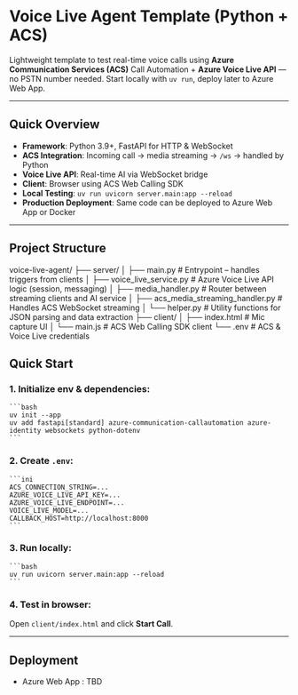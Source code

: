# Voice Live Agent Template (Python + ACS)

Lightweight template to test real-time voice calls using **Azure Communication Services (ACS)** Call Automation + **Azure Voice Live API** — no PSTN number needed. Start locally with `uv run`, deploy later to Azure Web App.

---

## Quick Overview

- **Framework**: Python 3.9+, FastAPI for HTTP & WebSocket  
- **ACS Integration**: Incoming call → media streaming → `/ws` → handled by Python  
- **Voice Live API**: Real-time AI via WebSocket bridge  
- **Client**: Browser using ACS Web Calling SDK  
- **Local Testing**: `uv run uvicorn server.main:app --reload`  
- **Production Deployment**: Same code can be deployed to Azure Web App or Docker

---

## Project Structure
voice-live-agent/
├── server/
│ ├── main.py               # Entrypoint – handles triggers from clients
│ ├── voice_live_service.py # Azure Voice Live API logic (session, messaging)
│ ├── media_handler.py      # Router between streaming clients and AI service
│ ├── acs_media_streaming_handler.py  # Handles ACS WebSocket streaming
│ └── helper.py             # Utility functions for JSON parsing and data extraction
├── client/
│ ├── index.html # Mic capture UI
│ └── main.js # ACS Web Calling SDK client
└── .env # ACS & Voice Live credentials

## Quick Start

### 1. Initialize env & dependencies:

    ```bash
    uv init --app
    uv add fastapi[standard] azure-communication-callautomation azure-identity websockets python-dotenv
    ```

### 2. Create `.env`:

    ```ini
    ACS_CONNECTION_STRING=...
    AZURE_VOICE_LIVE_API_KEY=...
    AZURE_VOICE_LIVE_ENDPOINT=...
    VOICE_LIVE_MODEL=...
    CALLBACK_HOST=http://localhost:8000
    ```

### 3. Run locally:

    ```bash
    uv run uvicorn server.main:app --reload
    ```

### 4. Test in browser: 
   Open `client/index.html` and click **Start Call**.

---

## Deployment

- Azure Web App : TBD